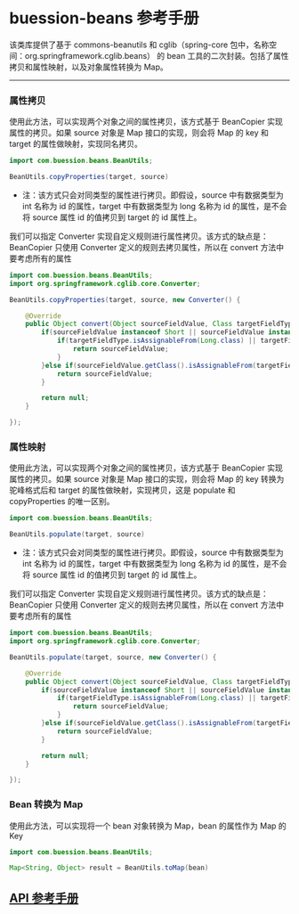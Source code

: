 # buession-beans 参考手册


该类库提供了基于 commons-beanutils 和 cglib（spring-core 包中，名称空间：org.springframework.cglib.beans） 的 bean 工具的二次封装。包括了属性拷贝和属性映射，以及对象属性转换为 Map。


---


### **属性拷贝**

使用此方法，可以实现两个对象之间的属性拷贝，该方式基于 BeanCopier 实现属性的拷贝。如果 source 对象是 Map 接口的实现，则会将 Map 的 key 和 target 的属性做映射，实现同名拷贝。

```java
import com.buession.beans.BeanUtils;

BeanUtils.copyProperties(target, source)
```

* 注：该方式只会对同类型的属性进行拷贝。即假设，source 中有数据类型为 int 名称为 id 的属性，target 中有数据类型为 long 名称为 id 的属性，是不会将 source 属性 id 的值拷贝到 target 的 id 属性上。


我们可以指定 Converter 实现自定义规则进行属性拷贝。该方式的缺点是：BeanCopier 只使用 Converter 定义的规则去拷贝属性，所以在 convert 方法中要考虑所有的属性

```java
import com.buession.beans.BeanUtils;
import org.springframework.cglib.core.Converter;

BeanUtils.copyProperties(target, source, new Converter() {

	@Override
	public Object convert(Object sourceFieldValue, Class targetFieldType, Object targetSetter){
		if(sourceFieldValue instanceof Short || sourceFieldValue instanceof Integer){
			if(targetFieldType.isAssignableFrom(Long.class) || targetFieldType.isAssignableFrom(long.class)){
				return sourceFieldValue;
			}
		}else if(sourceFieldValue.getClass().isAssignableFrom(targetFieldType)){
			return sourceFieldValue;
		}

		return null;
	}

});
```

### **属性映射**

使用此方法，可以实现两个对象之间的属性拷贝，该方式基于 BeanCopier 实现属性的拷贝。如果 source 对象是 Map 接口的实现，则会将 Map 的 key 转换为驼峰格式后和 target 的属性做映射，实现拷贝，这是 populate 和 copyProperties 的唯一区别。

```java
import com.buession.beans.BeanUtils;

BeanUtils.populate(target, source)
```

* 注：该方式只会对同类型的属性进行拷贝。即假设，source 中有数据类型为 int 名称为 id 的属性，target 中有数据类型为 long 名称为 id 的属性，是不会将 source 属性 id 的值拷贝到 target 的 id 属性上。


我们可以指定 Converter 实现自定义规则进行属性拷贝。该方式的缺点是：BeanCopier 只使用 Converter 定义的规则去拷贝属性，所以在 convert 方法中要考虑所有的属性

```java
import com.buession.beans.BeanUtils;
import org.springframework.cglib.core.Converter;

BeanUtils.populate(target, source, new Converter() {

	@Override
	public Object convert(Object sourceFieldValue, Class targetFieldType, Object targetSetter){
		if(sourceFieldValue instanceof Short || sourceFieldValue instanceof Integer){
			if(targetFieldType.isAssignableFrom(Long.class) || targetFieldType.isAssignableFrom(long.class)){
				return sourceFieldValue;
			}
		}else if(sourceFieldValue.getClass().isAssignableFrom(targetFieldType)){
			return sourceFieldValue;
		}

		return null;
	}

});
```

### **Bean 转换为 Map**

使用此方法，可以实现将一个 bean 对象转换为 Map，bean 的属性作为 Map 的 Key

```java
import com.buession.beans.BeanUtils;

Map<String, Object> result = BeanUtils.toMap(bean)
```


## [API 参考手册](/manual/2.0/docs/buession-beans/)